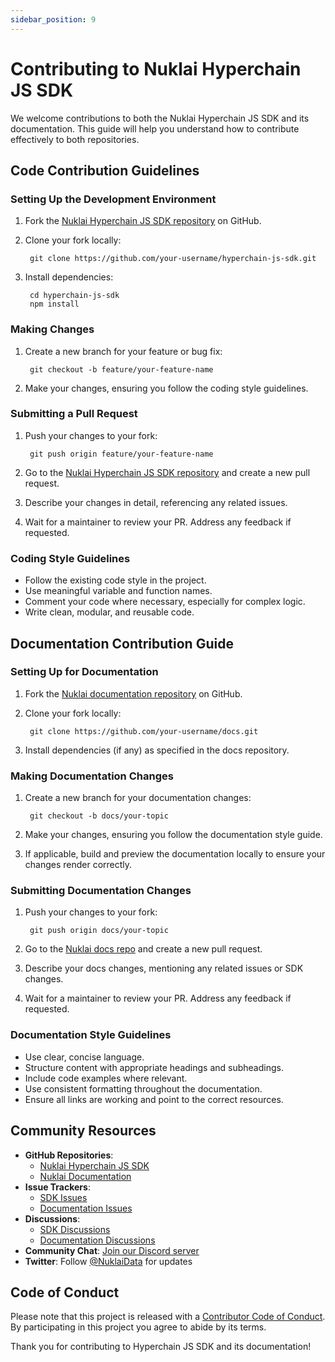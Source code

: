 ```yaml
---
sidebar_position: 9
---
```


# Contributing to Nuklai Hyperchain JS SDK

We welcome contributions to both the Nuklai Hyperchain JS SDK and its documentation. This guide will help you understand how to contribute effectively to both repositories.

## Code Contribution Guidelines

### Setting Up the Development Environment

1. Fork the [Nuklai Hyperchain JS SDK repository](https://github.com/Nuklai/hyperchain-js-sdk) on GitHub.
2. Clone your fork locally:

   ```
    git clone https://github.com/your-username/hyperchain-js-sdk.git
   ```

3. Install dependencies:

   ```
    cd hyperchain-js-sdk
    npm install
   ```

### Making Changes

1. Create a new branch for your feature or bug fix:

   ```
    git checkout -b feature/your-feature-name
   ```

2. Make your changes, ensuring you follow the coding style guidelines.

### Submitting a Pull Request

1. Push your changes to your fork:

   ```
    git push origin feature/your-feature-name
   ```

2. Go to the [Nuklai Hyperchain JS SDK repository](https://github.com/Nuklai/hyperchain-js-sdk) and create a new pull request.

3. Describe your changes in detail, referencing any related issues.

4. Wait for a maintainer to review your PR. Address any feedback if requested.

### Coding Style Guidelines

- Follow the existing code style in the project.
- Use meaningful variable and function names.
- Comment your code where necessary, especially for complex logic.
- Write clean, modular, and reusable code.

## Documentation Contribution Guide

### Setting Up for Documentation

1. Fork the [Nuklai documentation repository](https://github.com/Nuklai/docs) on GitHub.

2. Clone your fork locally:

   ```
    git clone https://github.com/your-username/docs.git
   ```

3. Install dependencies (if any) as specified in the docs repository.

### Making Documentation Changes

1. Create a new branch for your documentation changes:

   ```
    git checkout -b docs/your-topic
   ```

2. Make your changes, ensuring you follow the documentation style guide.

3. If applicable, build and preview the documentation locally to ensure your changes render correctly.

### Submitting Documentation Changes

1. Push your changes to your fork:

   ```
    git push origin docs/your-topic
   ```

2. Go to the [Nuklai docs repo](https://github.com/Nuklai/docs) and create a new pull request.

3. Describe your docs changes, mentioning any related issues or SDK changes.

4. Wait for a maintainer to review your PR. Address any feedback if requested.

### Documentation Style Guidelines

- Use clear, concise language.
- Structure content with appropriate headings and subheadings.
- Include code examples where relevant.
- Use consistent formatting throughout the documentation.
- Ensure all links are working and point to the correct resources.

## Community Resources

- **GitHub Repositories**:
  - [Nuklai Hyperchain JS SDK](https://github.com/Nuklai/hyperchain-js-sdk)
  - [Nuklai Documentation](https://github.com/Nuklai/docs)
- **Issue Trackers**:
  - [SDK Issues](https://github.com/Nuklai/hyperchain-js-sdk/issues)
  - [Documentation Issues](https://github.com/Nuklai/docs/issues)
- **Discussions**:
  - [SDK Discussions](https://github.com/Nuklai/hyperchain-js-sdk/discussions)
  - [Documentation Discussions](https://github.com/Nuklai/docs/discussions)
- **Community Chat**: [Join our Discord server](https://discord.com/invite/yJf3KAavbH)
- **Twitter**: Follow [@NuklaiData](https://twitter.com/NuklaiData) for updates

## Code of Conduct

Please note that this project is released with a [Contributor Code of Conduct](./CODE_OF_CONDUCT.md).
By participating in this project you agree to abide by its terms.

Thank you for contributing to Hyperchain JS SDK and its documentation!
